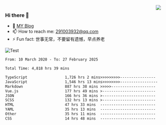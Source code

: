 <img align='right' src='https://github-readme-stats.vercel.app/api?username=niaogege&show_icons=true&theme=radical'/>

### Hi there 👋

- 🌱 [MY Blog](https://bythewayer.com/)
- 📫 How to reach me: 291003932@qq.com
- ⚡ Fun fact:  世事无常，不要留有遗憾，早点养老

![Test](https://github-readme-stats.vercel.app/api/top-langs/?username=niaogege&layout=compact)

<!--START_SECTION:waka-->

```txt
From: 10 March 2020 - To: 27 February 2025

Total Time: 4,818 hrs 39 mins

TypeScript                 1,726 hrs 2 mins>>>>>>>>>----------------   35.82 %
JavaScript                 1,546 hrs 13 mins>>>>>>>>-----------------   32.09 %
Markdown                   887 hrs 38 mins >>>>>--------------------   18.42 %
Vue.js                     177 hrs 49 mins >------------------------   03.69 %
JSON                       166 hrs 36 mins >------------------------   03.46 %
SCSS                       132 hrs 13 mins >------------------------   02.74 %
HTML                       47 hrs 33 mins  -------------------------   00.99 %
YAML                       35 hrs 13 mins  -------------------------   00.73 %
Other                      35 hrs 11 mins  -------------------------   00.73 %
CSS                        14 hrs 48 mins  -------------------------   00.31 %
```

<!--END_SECTION:waka-->
